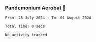 ### Pandemonium Acrobat 🤸

<!--START_SECTION:waka-->

```all_time
From: 25 July 2024 - To: 01 August 2024

Total Time: 0 secs

No activity tracked
```

<!--END_SECTION:waka-->

